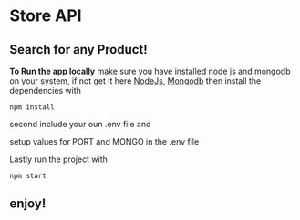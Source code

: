 # Store API

## Search for any Product!

**To Run the app locally**
make sure you have installed node js and mongodb on your system, if not get it here [NodeJs](https://nodejs.org/en/), [Mongodb](https://www.mongodb.com/try/download/community) then install the dependencies with

```
npm install
```

second include your oun .env file and

setup values for PORT and MONGO in the .env file

Lastly run the project with

```
npm start
```

## enjoy!
